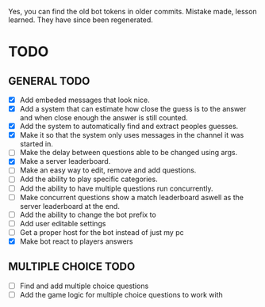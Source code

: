 Yes, you can find the old bot tokens in older commits. Mistake made, lesson learned. They have since been regenerated.


# TODO
## GENERAL TODO
- [X] Add embeded messages that look nice.
- [X] Add a system that can estimate how close the guess is to the answer and when close enough the answer is still counted.
- [X] Add the system to automatically find and extract peoples guesses.
- [X] Make it so that the system only uses messages in the channel it was started in.
- [ ] Make the delay between questions able to be changed using args.
- [X] Make a server leaderboard.
- [ ] Make an easy way to edit, remove and add questions.
- [ ] Add the ability to play specific categories.
- [ ] Add the ability to have multiple questions run concurrently.
- [ ] Make concurrent questions show a match leaderboard aswell as the server leaderboard at the end.
- [ ] Add the ability to change the bot prefix to
- [ ] Add user editable settings
- [ ] Get a proper host for the bot instead of just my pc
- [X] Make bot react to players answers

## MULTIPLE CHOICE TODO
- [ ] Find and add multiple choice questions
- [ ] Add the game logic for multiple choice questions to work with